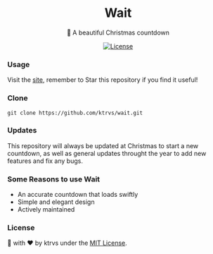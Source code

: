 <h1 align="center"> Wait </h1>
<p align="center"> 💎 A beautiful Christmas countdown </p>
<p align="center">
  <a href="http://vutondesign.com/MyMIT"><img src="https://img.shields.io/badge/license-MIT-blue.svg" alt="License"></a>
</p>

### Usage
Visit the [site](http://ktrvs.com/wait/), remember to Star this repository if you find it useful!

### Clone 
```
git clone https://github.com/ktrvs/wait.git
``` 

### Updates
This repository will always be updated at Christmas to start a new countdown, as well as general updates throught the year to add new features and fix any bugs.

### Some Reasons to use Wait
- An accurate countdown that loads swiftly
- Simple and elegant design 
- Actively maintained

### License 
🎨 with ❤️ by ktrvs under the [MIT License](http://ktrvs.com/mymit/).


